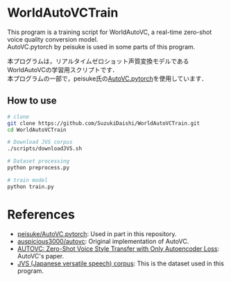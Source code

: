 # WorldAutoVCTrain

This program is a training script for WorldAutoVC, a real-time zero-shot voice quality conversion model.  
AutoVC.pytorch by peisuke is used in some parts of this program.  

本プログラムは，リアルタイムゼロショット声質変換モデルであるWorldAutoVCの学習用スクリプトです．  
本プログラムの一部で，peisuke氏の[AutoVC.pytorch](https://github.com/peisuke/AutoVC.pytorch)を使用しています．

## How to use

```bash
# clone
git clone https://github.com/SuzukiDaishi/WorldAutoVCTrain.git
cd WorldAutoVCTrain

# Download JVS corpus
./scripts/downloadJVS.sh

# Dataset processing
python preprocess.py

# train model
python train.py
```

# References
- [peisuke/AutoVC.pytorch](https://github.com/peisuke/AutoVC.pytorch): Used in part in this repository.
- [auspicious3000/autovc](https://github.com/auspicious3000/autovc): Original implementation of AutoVC.
- [AUTOVC: Zero-Shot Voice Style Transfer with Only Autoencoder Loss](https://arxiv.org/abs/1905.05879): AutoVC's paper.
- [JVS (Japanese versatile speech) corpus](https://sites.google.com/site/shinnosuketakamichi/research-topics/jvs_corpus): This is the dataset used in this program.